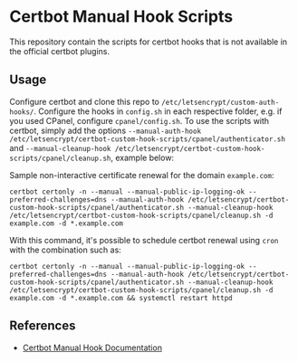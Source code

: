 # Certbot Manual Hook Scripts
This repository contain the scripts for certbot hooks that is not available in the official certbot plugins.

## Usage
Configure certbot and clone this repo to `/etc/letsencrypt/custom-auth-hooks/`. Configure the hooks in `config.sh`
in each respective folder, e.g. if you used CPanel, configure `cpanel/config.sh`. To use the scripts with certbot, simply
add the options `--manual-auth-hook /etc/letsencrypt/certbot-custom-hook-scripts/cpanel/authenticator.sh` and
`--manual-cleanup-hook /etc/letsencrypt/certbot-custom-hook-scripts/cpanel/cleanup.sh`, example below:

Sample non-interactive certificate renewal for the domain `example.com`:
```
certbot certonly -n --manual --manual-public-ip-logging-ok --preferred-challenges=dns --manual-auth-hook /etc/letsencrypt/certbot-custom-hook-scripts/cpanel/authenticator.sh --manual-cleanup-hook /etc/letsencrypt/certbot-custom-hook-scripts/cpanel/cleanup.sh -d example.com -d *.example.com
```

With this command, it's possible to schedule certbot renewal using `cron` with the combination such as:
```
certbot certonly -n --manual --manual-public-ip-logging-ok --preferred-challenges=dns --manual-auth-hook /etc/letsencrypt/certbot-custom-hook-scripts/cpanel/authenticator.sh --manual-cleanup-hook /etc/letsencrypt/certbot-custom-hook-scripts/cpanel/cleanup.sh -d example.com -d *.example.com && systemctl restart httpd
```

## References
- [Certbot Manual Hook Documentation](https://certbot.eff.org/docs/using.html)

